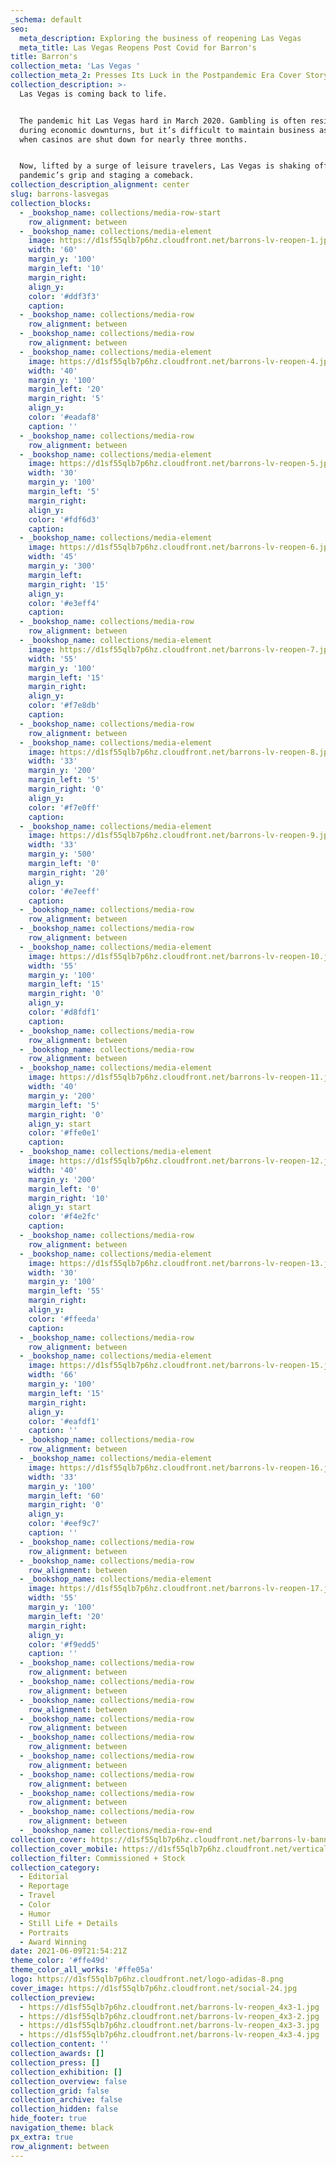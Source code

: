 ```yaml
---
_schema: default
seo:
  meta_description: Exploring the business of reopening Las Vegas
  meta_title: Las Vegas Reopens Post Covid for Barron's
title: Barron's
collection_meta: 'Las Vegas '
collection_meta_2: Presses Its Luck in the Postpandemic Era Cover Story
collection_description: >-
  Las Vegas is coming back to life.⁠⁠


  The pandemic hit Las Vegas hard in March 2020. Gambling is often resilient
  during economic downturns, but it’s difficult to maintain business as usual
  when casinos are shut down for nearly three months.⁠⁠


  Now, lifted by a surge of leisure travelers, Las Vegas is shaking off the
  pandemic’s grip and staging a comeback.⁠⁠
collection_description_alignment: center
slug: barrons-lasvegas
collection_blocks:
  - _bookshop_name: collections/media-row-start
    row_alignment: between
  - _bookshop_name: collections/media-element
    image: https://d1sf55qlb7p6hz.cloudfront.net/barrons-lv-reopen-1.jpg
    width: '60'
    margin_y: '100'
    margin_left: '10'
    margin_right:
    align_y:
    color: '#ddf3f3'
    caption:
  - _bookshop_name: collections/media-row
    row_alignment: between
  - _bookshop_name: collections/media-row
    row_alignment: between
  - _bookshop_name: collections/media-element
    image: https://d1sf55qlb7p6hz.cloudfront.net/barrons-lv-reopen-4.jpg
    width: '40'
    margin_y: '100'
    margin_left: '20'
    margin_right: '5'
    align_y:
    color: '#eadaf8'
    caption: ''
  - _bookshop_name: collections/media-row
    row_alignment: between
  - _bookshop_name: collections/media-element
    image: https://d1sf55qlb7p6hz.cloudfront.net/barrons-lv-reopen-5.jpg
    width: '30'
    margin_y: '100'
    margin_left: '5'
    margin_right:
    align_y:
    color: '#fdf6d3'
    caption:
  - _bookshop_name: collections/media-element
    image: https://d1sf55qlb7p6hz.cloudfront.net/barrons-lv-reopen-6.jpg
    width: '45'
    margin_y: '300'
    margin_left:
    margin_right: '15'
    align_y:
    color: '#e3eff4'
    caption:
  - _bookshop_name: collections/media-row
    row_alignment: between
  - _bookshop_name: collections/media-element
    image: https://d1sf55qlb7p6hz.cloudfront.net/barrons-lv-reopen-7.jpg
    width: '55'
    margin_y: '100'
    margin_left: '15'
    margin_right:
    align_y:
    color: '#f7e8db'
    caption:
  - _bookshop_name: collections/media-row
    row_alignment: between
  - _bookshop_name: collections/media-element
    image: https://d1sf55qlb7p6hz.cloudfront.net/barrons-lv-reopen-8.jpg
    width: '33'
    margin_y: '200'
    margin_left: '5'
    margin_right: '0'
    align_y:
    color: '#f7e0ff'
    caption:
  - _bookshop_name: collections/media-element
    image: https://d1sf55qlb7p6hz.cloudfront.net/barrons-lv-reopen-9.jpg
    width: '33'
    margin_y: '500'
    margin_left: '0'
    margin_right: '20'
    align_y:
    color: '#e7eeff'
    caption:
  - _bookshop_name: collections/media-row
    row_alignment: between
  - _bookshop_name: collections/media-row
    row_alignment: between
  - _bookshop_name: collections/media-element
    image: https://d1sf55qlb7p6hz.cloudfront.net/barrons-lv-reopen-10.jpg
    width: '55'
    margin_y: '100'
    margin_left: '15'
    margin_right: '0'
    align_y:
    color: '#d8fdf1'
    caption:
  - _bookshop_name: collections/media-row
    row_alignment: between
  - _bookshop_name: collections/media-row
    row_alignment: between
  - _bookshop_name: collections/media-element
    image: https://d1sf55qlb7p6hz.cloudfront.net/barrons-lv-reopen-11.jpg
    width: '40'
    margin_y: '200'
    margin_left: '5'
    margin_right: '0'
    align_y: start
    color: '#ffe0e1'
    caption:
  - _bookshop_name: collections/media-element
    image: https://d1sf55qlb7p6hz.cloudfront.net/barrons-lv-reopen-12.jpg
    width: '40'
    margin_y: '200'
    margin_left: '0'
    margin_right: '10'
    align_y: start
    color: '#f4e2fc'
    caption:
  - _bookshop_name: collections/media-row
    row_alignment: between
  - _bookshop_name: collections/media-element
    image: https://d1sf55qlb7p6hz.cloudfront.net/barrons-lv-reopen-13.jpg
    width: '30'
    margin_y: '100'
    margin_left: '55'
    margin_right:
    align_y:
    color: '#ffeeda'
    caption:
  - _bookshop_name: collections/media-row
    row_alignment: between
  - _bookshop_name: collections/media-element
    image: https://d1sf55qlb7p6hz.cloudfront.net/barrons-lv-reopen-15.jpg
    width: '66'
    margin_y: '100'
    margin_left: '15'
    margin_right:
    align_y:
    color: '#eafdf1'
    caption: ''
  - _bookshop_name: collections/media-row
    row_alignment: between
  - _bookshop_name: collections/media-element
    image: https://d1sf55qlb7p6hz.cloudfront.net/barrons-lv-reopen-16.jpg
    width: '33'
    margin_y: '100'
    margin_left: '60'
    margin_right: '0'
    align_y:
    color: '#eef9c7'
    caption: ''
  - _bookshop_name: collections/media-row
    row_alignment: between
  - _bookshop_name: collections/media-row
    row_alignment: between
  - _bookshop_name: collections/media-element
    image: https://d1sf55qlb7p6hz.cloudfront.net/barrons-lv-reopen-17.jpg
    width: '55'
    margin_y: '100'
    margin_left: '20'
    margin_right:
    align_y:
    color: '#f9edd5'
    caption: ''
  - _bookshop_name: collections/media-row
    row_alignment: between
  - _bookshop_name: collections/media-row
    row_alignment: between
  - _bookshop_name: collections/media-row
    row_alignment: between
  - _bookshop_name: collections/media-row
    row_alignment: between
  - _bookshop_name: collections/media-row
    row_alignment: between
  - _bookshop_name: collections/media-row
    row_alignment: between
  - _bookshop_name: collections/media-row
    row_alignment: between
  - _bookshop_name: collections/media-row
    row_alignment: between
  - _bookshop_name: collections/media-row
    row_alignment: between
  - _bookshop_name: collections/media-row-end
collection_cover: https://d1sf55qlb7p6hz.cloudfront.net/barrons-lv-banners-2.jpg
collection_cover_mobile: https://d1sf55qlb7p6hz.cloudfront.net/vertical-covers-53.jpg
collection_filter: Commissioned + Stock
collection_category:
  - Editorial
  - Reportage
  - Travel
  - Color
  - Humor
  - Still Life + Details
  - Portraits
  - Award Winning
date: 2021-06-09T21:54:21Z
theme_color: '#ffe49d'
theme_color_all_works: '#ffe05a'
logo: https://d1sf55qlb7p6hz.cloudfront.net/logo-adidas-8.png
cover_image: https://d1sf55qlb7p6hz.cloudfront.net/social-24.jpg
collection_preview:
  - https://d1sf55qlb7p6hz.cloudfront.net/barrons-lv-reopen_4x3-1.jpg
  - https://d1sf55qlb7p6hz.cloudfront.net/barrons-lv-reopen_4x3-2.jpg
  - https://d1sf55qlb7p6hz.cloudfront.net/barrons-lv-reopen_4x3-3.jpg
  - https://d1sf55qlb7p6hz.cloudfront.net/barrons-lv-reopen_4x3-4.jpg
collection_content: ''
collection_awards: []
collection_press: []
collection_exhibition: []
collection_overview: false
collection_grid: false
collection_archive: false
collection_hidden: false
hide_footer: true
navigation_theme: black
px_extra: true
row_alignment: between
---
```

